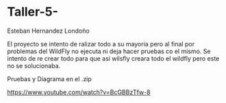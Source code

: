 # Taller-5-

Esteban Hernandez Londoño

El proyecto se intento de ralizar todo a su mayoria pero al final por problemas del WildFly no ejecuta ni deja hacer pruebas co el mismo. Se intento de re crear todo para que asi wilsfly creara todo el wildfly pero este no se solucionaba.

Pruebas y Diagrama en el .zip

https://www.youtube.com/watch?v=BcGBBzTfw-8
